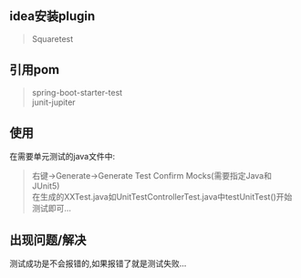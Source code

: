 ## idea安装plugin
>Squaretest

## 引用pom
>spring-boot-starter-test <br/>
junit-jupiter

## 使用
在需要单元测试的java文件中:<br/>
>右键->Generate->Generate Test Confirm Mocks(需要指定Java和JUnit5)<br/>
在生成的XXTest.java如UnitTestControllerTest.java中testUnitTest()开始测试即可...

## 出现问题/解决
测试成功是不会报错的,如果报错了就是测试失败...